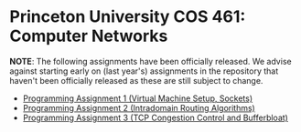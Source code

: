 # Princeton University COS 461: Computer Networks

**NOTE**: The following assignments have been officially released. We advise against starting early on (last year's) assignments in the repository that haven't been officially released as these are still subject to change.

* [Programming Assignment 1 (Virtual Machine Setup, Sockets)](https://github.com/PrincetonUniversity/COS461-Public/tree/master/assignments/assignment1)
* [Programming Assignment 2 (Intradomain Routing Algorithms)](https://github.com/PrincetonUniversity/COS461-Public/tree/master/assignments/assignment2)
* [Programming Assignment 3 (TCP Congestion Control and Bufferbloat)](https://github.com/PrincetonUniversity/COS461-Public/tree/master/assignments/assignment3)
